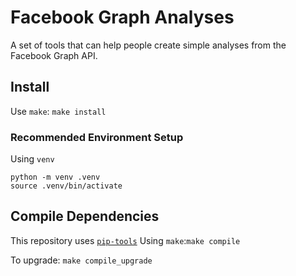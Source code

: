 # Facebook Graph Analyses

A set of tools that can help people create simple analyses from
the Facebook Graph API.

## Install
Use `make`: `make install`

### Recommended Environment Setup
Using `venv`
```
python -m venv .venv
source .venv/bin/activate
```

## Compile Dependencies
This repository uses [`pip-tools`](https://github.com/jazzband/pip-tools)
Using `make`:`make compile`

To upgrade: `make compile_upgrade`
